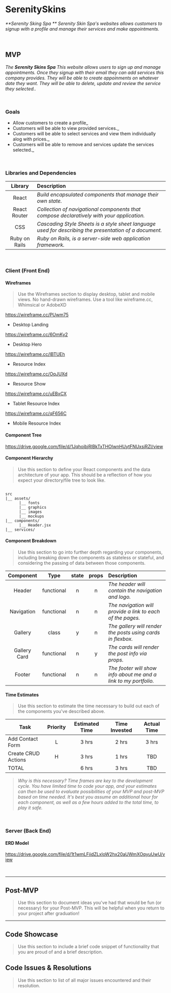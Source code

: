 # SerenitySkins

_**Serenity Sking Spa ** Serenity Skin Spa's websites allows customers to signup with a profile and manage their services and make appointments._


<br>

## MVP


_The **Serenity Skins Spa** This website allows users to sign up and manage appointments. Once they signup with their email they can add services this company provides. They will be able to create appoinments on whatever date they want. They will be able to delete, update and review the service they selected.._

<br>

### Goals

- Allow customers to create a profile_
- Customers will be able to view provided services._
- Customers will be able to select services and view them individually alog with prices._
- Customers will be able to remove and services update the services selected._


<br>

### Libraries and Dependencies


|     Library      | Description                                |
| :--------------: | :----------------------------------------- |
|      React       | _Build encapsulated components that manage their own state._ |
|   React Router   | _Collection of navigational components that compose declaratively with your application._ |
| CSS | _Cascading Style Sheets is a style sheet language used for describing the presentation of a document._ |
|     Ruby on Rails      | _Ruby on Rails, is a server-side web application framework._ |


<br>

### Client (Front End)

#### Wireframes

> Use the Wireframes section to display desktop, tablet and mobile views. No hand-drawn wireframes. Use a tool like wireframe.cc, Whimsical or AdobeXD

https://wireframe.cc/PUwm75

- Desktop Landing

https://wireframe.cc/6OmKy2

- Desktop Hero

https://wireframe.cc/lBTUEh

- Resource Index

https://wireframe.cc/OqJUXd

- Resource Show

https://wireframe.cc/uEBxCX

- Tablet Resource Index

https://wireframe.cc/qF656C

- Mobile Resource Index

#### Component Tree

https://drive.google.com/file/d/1JqhojbjRlBkTxTHOlwnHUytFNUxsjRZl/view

#### Component Hierarchy

> Use this section to define your React components and the data architecture of your app. This should be a reflection of how you expect your directory/file tree to look like. 

``` structure

src
|__ assets/
      |__ fonts
      |__ graphics
      |__ images
      |__ mockups
|__ components/
      |__ Header.jsx
|__ services/

```

#### Component Breakdown

> Use this section to go into further depth regarding your components, including breaking down the components as stateless or stateful, and considering the passing of data between those components.

|  Component   |    Type    | state | props | Description                                                      |
| :----------: | :--------: | :---: | :---: | :--------------------------------------------------------------- |
|    Header    | functional |   n   |   n   | _The header will contain the navigation and logo._               |
|  Navigation  | functional |   n   |   n   | _The navigation will provide a link to each of the pages._       |
|   Gallery    |   class    |   y   |   n   | _The gallery will render the posts using cards in flexbox._      |
| Gallery Card | functional |   n   |   y   | _The cards will render the post info via props._                 |
|    Footer    | functional |   n   |   n   | _The footer will show info about me and a link to my portfolio._ |

#### Time Estimates

> Use this section to estimate the time necessary to build out each of the components you've described above.

| Task                | Priority | Estimated Time | Time Invested | Actual Time |
| ------------------- | :------: | :------------: | :-----------: | :---------: |
| Add Contact Form    |    L     |     3 hrs      |     2 hrs     |    3 hrs    |
| Create CRUD Actions |    H     |     3 hrs      |     1 hrs     |     TBD     |
| TOTAL               |          |     6 hrs      |     3 hrs     |     TBD     |

> _Why is this necessary? Time frames are key to the development cycle. You have limited time to code your app, and your estimates can then be used to evaluate possibilities of your MVP and post-MVP based on time needed. It's best you assume an additional hour for each component, as well as a few hours added to the total time, to play it safe._

<br>

### Server (Back End)

#### ERD Model

https://drive.google.com/file/d/1t1wmLFiidZLxloW2hx20aUWmXOqyuUwU/view

<br>

***

## Post-MVP

> Use this section to document ideas you've had that would be fun (or necessary) for your Post-MVP. This will be helpful when you return to your project after graduation!

***

## Code Showcase

> Use this section to include a brief code snippet of functionality that you are proud of and a brief description.

## Code Issues & Resolutions

> Use this section to list of all major issues encountered and their resolution.
